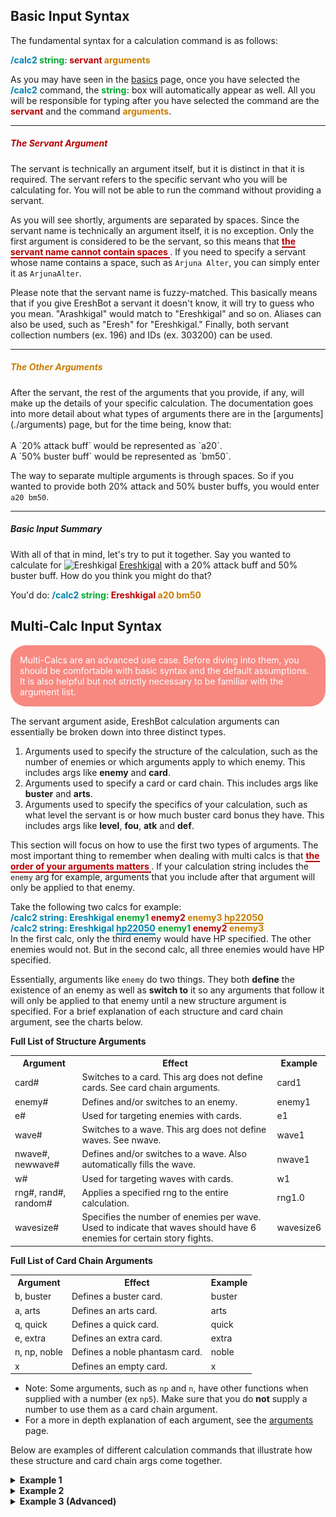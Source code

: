 ## Basic Input Syntax
The fundamental syntax for a calculation command is as follows:

<span style="color: #0083af;font-weight:bold">/calc2 </span>
<span style="color: #00a82f;font-weight:bold">string: </span>
<span style="color: #b70000;font-weight:bold">servant </span>
<span style="color: #c97c00;font-weight:bold">arguments </span>
<br>

As you may have seen in the [basics](basics.md) page, once you have selected the 
<span style="color: #0083AFFF;font-weight:bold"> /calc2</span> command, 
the <span style="color: #00A82FFF;font-weight:bold"> string:</span> box will automatically appear as well. 
All you will be responsible for typing after you have selected the command are the 
<span style="color: #B70000FF;font-weight:bold"> servant</span>
and the command <span style="color: #C97C00FF;font-weight:bold"> arguments</span>.

<hr>

<h5 style="color:#B70000FF">The Servant Argument</h5>
The servant is technically an argument itself, 
but it is distinct in that it is required. The servant refers to the specific servant who you will be calculating for. 
You will not be able to run the command without providing a servant.

As you will see shortly, arguments are separated by spaces. Since the servant name is technically an argument itself, 
it is no exception. Only the first argument is considered to be the servant, so this means that 
<span style="color: #B70000FF;font-weight:bold;border-bottom: 2px solid">
the servant name cannot contain spaces
</span>.
If you need to specify a servant whose name contains a space, such as 
`Arjuna Alter`, you can simply enter it as `ArjunaAlter`.

Please note that the servant name is fuzzy-matched. This basically means that if you give EreshBot a servant it 
doesn't know, it will try to guess who you mean. "Arashkigal" would match to "Ereshkigal" and so on. Aliases can also
be used, such as "Eresh" for "Ereshkigal." Finally, both servant collection numbers (ex. 196) and IDs (ex. 303200) can 
be used.

<hr>

<h5 style="color:#C97C00FF">The Other Arguments</h5>
After the servant, the rest of the arguments
that you provide, if any, will make up the details of your specific calculation. The documentation goes into more 
detail about what types of arguments there are in the [arguments](./arguments) page, but for the time being, know that:
<br>
<br>
A `20% attack buff` would be represented as `a20`.
<br>
A `50% buster buff` would be represented as `bm50`.

The way to separate multiple arguments is through spaces. So if you wanted to provide both 20% attack and 
50% buster buffs, you would enter `a20 bm50`.

<hr>

<h5>Basic Input Summary</h5>

With all of that in mind, let's try to put it together. Say you wanted to calculate for 
<img width="20" alt="Ereshkigal" src="https://static.atlasacademy.io/JP/Faces/f_3032000.png">
[Ereshkigal](https://apps.atlasacademy.io/db/JP/servant/196)
with a 20% attack buff and 50% buster buff. How do you think you might do that?

You'd do: 
<span style="color: #0083AFFF;font-weight:bold"> /calc2 </span>
<span style="color: #00A82FFF;font-weight:bold"> string: </span>
<span style="color: #B70000FF;font-weight:bold"> Ereshkigal </span>
<span style="color: #C97C00FF;font-weight:bold"> a20 bm50 </span>

## Multi-Calc Input Syntax
<p style="padding: 15px;background-color: rgba(244,67,54,0.62);border-radius: 25px;color: white;margin-bottom: 15px;">
Multi-Calcs are an advanced use case. Before diving into them, you should be comfortable with basic
syntax and the default assumptions. It is also helpful but not strictly necessary to be familiar with the argument list.
</p>


The servant argument aside, EreshBot calculation arguments can essentially be broken down into three distinct types.

 <ol>
  <li>Arguments used to specify the structure of the calculation, such as the number of 
    enemies or which arguments apply to which enemy. This includes args like <b>enemy</b> and <b>card</b>.</li>
  <li>Arguments used to specify a card or card chain. This includes args like <b>buster</b> and <b>arts</b>.</li>
  <li>Arguments used to specify the specifics of your calculation, such as what level the servant is or how much 
buster card bonus they have. This includes args like <b>level</b>, <b>fou</b>, <b>atk</b> and <b>def</b>.</li>
</ol>

This section will focus on how to use the first two types of arguments.
The most important thing to remember when dealing with multi calcs is that 
<span style="color: #B70000FF;font-weight:bold;border-bottom: 2px solid">
the order of your arguments matters </span>. If your calculation string includes the `enemy` arg for 
example, arguments that you include after that argument will only be applied to that enemy.

Take the following two calcs for example:
<br>
<span style="color: #0083AFFF;font-weight:bold"> 
/calc2 string: Ereshkigal
</span>
<span style="color: #00A82FFF;font-weight:bold"> enemy1 </span>
<span style="color: #B70000FF;font-weight:bold"> enemy2 </span>
<span style="color: #C97C00FF;font-weight:bold"> enemy3 </span>
<span style="color: #C97C00FF;font-weight:bold;border-bottom: 2px solid"> hp22050</span>
<br>
<span style="color: #0083AFFF;font-weight:bold"> 
/calc2 string: Ereshkigal
</span>
<span style="color: #0083AFFF;font-weight:bold;border-bottom: 2px solid">hp22050</span>
<span style="color: #00A82FFF;font-weight:bold"> enemy1 </span>
<span style="color: #B70000FF;font-weight:bold"> enemy2 </span>
<span style="color: #C97C00FF;font-weight:bold"> enemy3</span>
<br>
In the first calc, only the third enemy would have HP specified. The other enemies would not. But in 
the second calc, all three enemies would have HP specified.

Essentially, arguments like `enemy` do two things. They both **define** the existence of an enemy as well as 
**switch to** it so any arguments that follow it will only be applied to that enemy until a new structure argument is
specified. For a brief explanation of each structure and card chain argument, see the charts below.

<b>Full List of Structure Arguments</b>
 <table>
  <tr>
    <th>Argument</th>
    <th>Effect</th>
    <th>Example</th>
  </tr>
  <tr>
    <td>card#</td>
    <td>Switches to a card. This arg does not define cards. See card chain arguments.</td>
    <td>card1</td>
  </tr>
  <tr>
    <td>enemy#</td>
    <td>Defines and/or switches to an enemy.</td>
    <td>enemy1</td>
  </tr>
  <tr>
    <td>e#</td>
    <td>Used for targeting enemies with cards.</td>
    <td>e1</td>
  </tr>
  <tr>
    <td>wave#</td>
    <td>Switches to a wave. This arg does not define waves. See nwave.</td>
    <td>wave1</td>
  </tr>
  <tr>
    <td>nwave#, newwave#</td>
    <td>Defines and/or switches to a wave. Also automatically fills the wave.</td>
    <td>nwave1</td>
  </tr>
  <tr>
    <td>w#</td>
    <td>Used for targeting waves with cards.</td>
    <td>w1</td>
  </tr>
  <tr>
    <td>rng#, rand#, random#</td>
    <td>Applies a specified rng to the entire calculation.</td>
    <td>rng1.0</td>
  </tr>
  <tr>
    <td>wavesize#</td>
    <td>Specifies the number of enemies per wave. Used to indicate that waves should 
    have 6 enemies for certain story fights.</td>
    <td>wavesize6</td>
  </tr>
</table>

<b>Full List of Card Chain Arguments</b>
 <table>
  <tr>
    <th>Argument</th>
    <th>Effect</th>
    <th>Example</th>
  </tr>
  <tr>
    <td>b, buster</td>
    <td>Defines a buster card.</td>
    <td>buster</td>
  </tr>
  <tr>
    <td>a, arts</td>
    <td>Defines an arts card.</td>
    <td>arts</td>
  </tr>
  <tr>
    <td>q, quick</td>
    <td>Defines a quick card.</td>
    <td>quick</td>
  </tr>
  <tr>
    <td>e, extra</td>
    <td>Defines an extra card.</td>
    <td>extra</td>
  </tr>
  <tr>
    <td>n, np, noble</td>
    <td>Defines a noble phantasm card.</td>
    <td>noble</td>
  </tr>
  <tr>
    <td>x</td>
    <td>Defines an empty card.</td>
    <td>x</td>
  </tr>
</table>

* Note: Some arguments, such as `np` and `n`, have other functions when supplied with a number (ex `np5`). Make sure
that you do **not** supply a number to use them as a card chain argument.
* For a more in depth explanation of each argument, see  the [arguments](./arguments.md) page.

Below are examples of different calculation commands that illustrate how these structure and card chain args 
come together.
<details>
  <summary><b>Example 1</b></summary>
<span style="color: #0083AFFF;font-weight:bold">/calc2 string: Artoria buster</span>
<span style="color: #00A82FFF;font-weight:bold"> enemy1 def-20</span>
<span style="color: #B70000FF;font-weight:bold"> enemy2 </span>
<span style="color: #C97C00FF;font-weight:bold"> card1 e2</span>
<br>
 <table>
  <tr>
    <th>Argument</th>
    <th>Effect</th>
  </tr>
  <tr>
    <td style="color: #0083AFFF;font-weight:bold">Artoria</td>
    <td>This indicates that the servant we are calculating for is Artoria.</td>
  </tr>
  <tr>
    <td style="color: #0083AFFF;font-weight:bold">buster</td>
    <td>This sets the card that we are calculating to one of Artoria's buster cards.</td>
  </tr>
  <tr>
    <td style="color: #00A82FFF;font-weight:bold">enemy1</td>
    <td>This specifies that enemy1 exists, and until a new structure arg is provided, all future 
    arguments will apply only to this enemy.</td>
  </tr>
  <tr>
    <td style="color: #00A82FFF;font-weight:bold">def-20</td>
    <td>This applies 20% defense down specifically to enemy1. Any damage dealt to enemy1 will take this debuff 
    into account.</td>
  </tr>
  <tr>
    <td style="color: #B70000FF;font-weight:bold">enemy2</td>
    <td>This specifies that enemy2 exists, and until a new structure arg is provided, all future
    arguments will apply only to this enemy.</td>
  </tr>
  <tr>
    <td style="color: #C97C00FF;font-weight:bold">card1</td>
    <td>Switches to card1. Until a new structure arg is provided, all future 
    args will apply to card1, which in this case is the buster card specified earlier.</td>
  </tr>
  <tr>
    <td style="color: #C97C00FF;font-weight:bold">e2</td>
    <td>Sets enemy2 as the target of card1. This means that card1 will only hit enemy2.</td>
  </tr>
</table>
In summary, this calculation will hit enemy2 with a buster card from Artoria. Enemy1 will have 20% def down, but 
they won't end up being hit, as our card specifies enemy2 as the target.
<br>
<img src="./images/multi_calc/example_1.png" alt="Multi Calcs Example 1">
</details>

<details>
  <summary><b>Example 2</b></summary>

<span style="color: #0083AFFF;font-weight:bold">/calc2 string: Artoria bnpae </span>
<span style="color: #00A82FFF;font-weight:bold"> nwave1</span>
<span style="color: #B70000FF;font-weight:bold"> card3 e3</span>
<span style="color: #C97C00FF;font-weight:bold"> card4 e3</span>
<br>
 <table>
  <tr>
    <th>Argument</th>
    <th>Effect</th>
  </tr>
  <tr>
    <td style="color: #0083AFFF;font-weight:bold">Artoria</td>
    <td>This indicates that the servant we are calculating for is Artoria.</td>
  </tr>
  <tr>
    <td style="color: #0083AFFF;font-weight:bold">bnpae</td>
    <td>This is a string of card chain arguments. 
    It is equivalent to specifying buster noble arts extra. These will be the cards
    that will be calculated.
    </td>
  </tr>
  <tr>
    <td style="color: #00A82FFF;font-weight:bold">nwave1</td>
    <td>This specifies and switches to full wave 1. It's equivalent to specifying 
    enemy1 enemy2 enemy3 wave1. It creates enemies to fill up the wave,  then
    switches to wave1 so that all future args will be applied only to wave1 until a
    new structure arg is provided.
    </td>
  </tr>
  <tr>
    <td style="color: #B70000FF;font-weight:bold">card3</td>
    <td>Switches to card3. Until a new structure arg is provided, all future 
    args will apply to card3, which in this case is the arts card.
    </td>
  </tr>
  <tr>
    <td style="color: #B70000FF;font-weight:bold">e3</td>
    <td>Sets enemy3 as the target of card1. This means that card3 will only hit enemy3.</td>
  </tr>
  <tr>
    <td style="color: #C97C00FF;font-weight:bold">card4</td>
    <td>Switches to card4. Until a new structure arg is provided, all future 
    args will apply to card4, which in this case is the arts card.
    </td>
  </tr>
  <tr>
    <td style="color: #C97C00FF;font-weight:bold">e3</td>
    <td>Sets enemy3 as the target of card1. This means that card4 will only hit enemy3.</td>
  </tr>
</table>
In summary, this calculation has four cards (bnpae) and three enemies (nwave1).
 <ol>
  <li>The first card is buster, and since no target is specified, will hit enemy1.</li>
  <li>The second card is a noble phantasm. No target is specified, and Artoria's noble phantasm
    is an AoE noble phantasm that hits all enemies. So it will hit all enemies in the wave.</li>
  <li>The third card is an arts card. For card 3, e3 was specified. So it will hit enemy3.</li>
  <li>Finally, the fourth card is an extra card. For card 4, e3 was specified. So it will hit enemy3.</li>
</ol>
<img src="./images/multi_calc/example_2.png" alt="Multi Calcs Example 2">
</details>

<details>
  <summary><b>Example 3 (Advanced)</b></summary>

This time, we're going to simulate a three turn comp on the
<a href="https://apps.atlasacademy.io/db/NA/quest/94031329/1/">Christmas 2020 Lotto Node</a>.
<img src="./images/multi_calc/christmas_node.png" alt="Christmas Lotto Node">
In particular, we'll be simulating the NP4 variant of the Double Skadi + Lancelot Comp
<a href="https://docs.google.com/spreadsheets/d/e/2PACX-1vRlsfhYFXrPzhtbR7LGsn8cXR388SBf0hgnhpq9EH3PR5f1jn4i2rjWyicx0mE63v1DDqZwGOaNAFoW/pubhtml#">provided by XZero and SaberofAvalon</a>.
<img src="./images/multi_calc/dss_comp.png" alt="Christmas Lotto Node NP4">
(Note: The minor discrepancy in max damage is due to the sheet using 1.1x for max RNG, instead 
of the actual max of 1.099x that EreshBot uses.)
<br><br>
A calculation string for a full run like this is long and complex. To help make it a bit simpler, you'll want to make 
as much use of argument scope as you can.
For example, we know that all the ghosts here are sky attribute. The only enemies that aren't sky are 
the Chimera and Moriarty himself. You <i>could</i> apply the attribute to each enemy individually, but a 
better way to do this would be to apply sky globally and override it on the Chimera and Moriarty.
<br><br>

With that in mind, let's take a look at the calc string for this.
Note that as this is the advanced example, I'm going to skip over some of the repetitive enemy# hp#
arguments, as you should know what those are doing. Skips will be indicated by
<span style="color: #B70000FF;font-weight:bold"> . . . </span>
<br>
<br>

<span style="color: #0083AFFF;font-weight:bold"> /calc2 string: Lancelot npnpnp np4 sscope xss archer sky</span>
<span style="color: #00A82FFF;font-weight:bold"> enemy1 hp32149</span>
<span style="color: #B70000FF;font-weight:bold"> enemy2 hp32739</span>
<span style="color: #C97C00FF;font-weight:bold"> enemy3 hp31560</span>
<span style="color: #b858fc;font-weight:bold"> enemy4 earth hp104814</span>
<span style="color: #c08c69;font-weight:bold"> enemy5 hp38586</span>
<span style="color: #ff00f3;font-weight:bold"> enemy6 hp37927</span>
<span style="color: #f5d42c;font-weight:bold"> enemy7 hp45511</span>
<span style="color: #4aadad;font-weight:bold"> enemy8 man hp180792</span>
<span style="color: #e06c75;font-weight:bold"> enemy9 hp44771</span>
<span style="color: #000000;font-weight:bold"> card1 w1 a10 ng50 fr50</span>
<span style="color: #3f831d;font-weight:bold"> card2 w2 a20 ng100 d-30 fr50</span>
<span style="color: #ff6f00;font-weight:bold"> card3 w3 n50 a30 d-30</span>
 <table>
  <tr>
    <th>Argument</th>
    <th>Effect</th>
  </tr>
  <tr>
    <td style="color: #0083AFFF;font-weight:bold">Lancelot</td>
    <td>This indicates that the servant we are calculating for is Lancelot.</td>
  </tr>
  <tr>
    <td style="color: #0083AFFF;font-weight:bold">npnpnp</td>
    <td>This indicates that we will be simulating three uses of Lancelot's Noble Phantasm.</td>
  </tr>
  <tr>
    <td style="color: #0083AFFF;font-weight:bold">np4</td>
    <td>This means that the Lancelot we are calculating for is NP Level 4. Take note 
    of the difference between the np arg with and without a number.</td>
  </tr>
  <tr>
    <td style="color: #0083AFFF;font-weight:bold">sscope</td>
    <td>Dedicated arg for level 100 Kaleidoscope. It's equivalent to ce2000.</td>
  </tr>
  <tr>
    <td style="color: #0083AFFF;font-weight:bold">xss</td>
    <td>Globally specify double Skadi buffs without def down. It's equivalent to 
    writing qm100 qcd200.</td>
  </tr>
  <tr>
    <td style="color: #0083AFFF;font-weight:bold">archer</td>
    <td>Globally specifies all enemies as archers. This could be overridden on an enemy, wave, 
    or card basis if needed, but in this case it's fine.</td>
  </tr>
  <tr>
    <td style="color: #0083AFFF;font-weight:bold">sky</td>
    <td>Globally specifies all enemies as sky attribute. The Chimera and Moriarty are not sky, 
    so we will override them separately, but all other enemies are sky, so it is convenient to 
    specify it globally.</td>
  </tr>
  <tr>
    <td style="color: #00a82f;font-weight:bold">enemy1</td>
    <td>This specifies that enemy1 exists, and until a new structure arg is provided, all future 
    arguments will apply only to this enemy.</td>
  </tr>
  <tr>
    <td style="color: #00a82f;font-weight:bold">hp32149</td>
    <td>This indicates that enemy1 has 32,149 HP. It is necessary to specify HP for 
    refund or stargen to be calculated on any give enemy.</td>
  </tr>
  <tr>
    <td style="color: #b70000;font-weight:bold">. . .</td>
    <td></td>
  </tr>
  <tr>
    <td style="color: #b858fc;font-weight:bold">enemy4</td>
    <td>This specifies that enemy4 exists, and until a new structure arg is provided, all future 
    arguments will apply only to this enemy.</td>
  </tr>
  <tr>
    <td style="color: #b858fc;font-weight:bold">earth</td>
    <td>This specifies that enemy4 should be earth attribute. We set the sky attribute 
    globally, but providing an enemy specific attribute to enemy4 will override the global one 
    for the specific enemy.</td>
  </tr>
  <tr>
    <td style="color: #b858fc;font-weight:bold">hp104814</td>
    <td>This indicates that enemy4 has 104,814 HP. It is necessary to specify HP for 
    refund or stargen to be calculated on any give enemy.</td>
  </tr>
  <tr>
    <td style="color: #b70000;font-weight:bold">. . .</td>
    <td></td>
  </tr>
  <tr>
    <td style="color: #4aadad;font-weight:bold">enemy8</td>
    <td>This specifies that enemy8 exists, and until a new structure arg is provided, all future 
    arguments will apply only to this enemy.</td>
  </tr>
  <tr>
    <td style="color: #4aadad;font-weight:bold">man</td>
    <td>This specifies that enemy8 should be man attribute. We set the sky attribute 
    globally, but providing an enemy specific attribute to enemy4 will override the global one 
    for the specific enemy.</td>
  </tr>
  <tr>
    <td style="color: #4aadad;font-weight:bold">hp180792</td>
    <td>This indicates that enemy4 has 180,792 HP. It is necessary to specify HP for 
    refund or stargen to be calculated on any give enemy.</td>
  </tr>
  <tr>
    <td style="color: #000000;font-weight:bold">card1</td>
    <td>Switches to card1. Until a new structure arg is provided, all future 
    args will apply only to card1. In this case, card1 is Lancelot's first NP.</td>
  </tr>
  <tr>
    <td style="color: #000000;font-weight:bold">w1</td>
    <td>Sets wave1 as the target of card1. This means that card1 will hit wave1. By 
    default, wavesize is 3. 9 enemies were specified, so that means the targets here 
    are enemies 1-3.</td>
  </tr>
  <tr>
    <td style="color: #000000;font-weight:bold">a10</td>
    <td>This gives card1 a 10% attack buff. This is the atk buff on Lancelot's NP.</td>
  </tr>
  <tr>
    <td style="color: #000000;font-weight:bold">ng50</td>
    <td>This gives card1 a 50% np gain buff. This is the np gain buff on the 2004 Mystic Code.</td>
  </tr>
  <tr>
    <td style="color: #000000;font-weight:bold">fr50</td>
    <td>This adds 50% refund to card1. We know that we'll be giving Lancelot one of the Skadis' 50% batteries 
    when the next turn begins, so adding that here can help visualize if we will have 100%+ np gauge after this turn 
    in order to NP next turn.</td>
  </tr>
  <tr>
    <td style="color: #3f831d;font-weight:bold">card2</td>
    <td>Switches to card2. Until a new structure arg is provided, all future 
    args will apply only to card2. In this case, card2 is Lancelot's second NP.</td>
  </tr>
  <tr>
    <td style="color: #3f831d;font-weight:bold">w2</td>
    <td>Sets wave2 as the target of card2. This means that card2 will hit wave2. By 
    default, wavesize is 3. 9 enemies were specified, so that means the targets here 
    are enemies 4-6.</td>
  </tr>
  <tr>
    <td style="color: #3f831d;font-weight:bold">a20</td>
    <td>This gives card2 a 20% attack buff. This is the atk buff on Lancelot's NP. It lasts 
    3 turns and is 10% each time, so our second turn will get 10% from the first NP and 10% 
    from the second.</td>
  </tr>
  <tr>
    <td style="color: #3f831d;font-weight:bold">ng100</td>
    <td>This gives card2 a 100% np gain buff. This is the np gain buff on Lancelot's third skill.</td>
  </tr>
  <tr>
    <td style="color: #3f831d;font-weight:bold">d-30</td>
    <td>This adds 30% defense down to card2. We could also apply this to wave2 via the 
    wave arg, but we know that card2 will hit all enemies in wave2, so it's fine to just 
    apply the 30% def down to the card itself.</td>
  </tr>
  <tr>
    <td style="color: #3f831d;font-weight:bold">fr50</td>
    <td>This adds 50% refund to card2. We know that we'll be giving Lancelot one of the Skadis' 50% batteries 
    when the next turn begins, so adding that here can help visualize if we will have 100%+ np gauge after this turn 
    in order to NP next turn.</td>
  </tr>
  <tr>
    <td style="color: #ff6f00;font-weight:bold">card3</td>
    <td>Switches to card3. Until a new structure arg is provided, all future 
    args will apply only to card3. In this case, card3 is Lancelot's third NP.</td>
  </tr>
  <tr>
    <td style="color: #ff6f00;font-weight:bold">w3</td>
    <td>Sets wave3 as the target of card3. This means that card2 will hit wave3. By 
    default, wavesize is 3. 9 enemies were specified, so that means the target here 
    is enemies 7-9.</td>
  </tr>
  <tr>
    <td style="color: #ff6f00;font-weight:bold">a30</td>
    <td>This gives card3 a 30% attack buff. This is the atk buff on Lancelot's NP. It lasts 
    3 turns and is 10% each time, so our third turn will get 10% from the first NP, 10% 
    from the second, and 10% from the third.</td>
  </tr>
  <tr>
    <td style="color: #ff6f00;font-weight:bold">d-30</td>
    <td>This adds 30% defense down to card3. We could also apply this to wave3 via the 
    wave arg, but we know that card3 will hit all enemies in wave3, so it's fine to just 
    apply the 30% def down to the card itself.</td>
  </tr>
</table>
<br>
<img src="./images/multi_calc/example_3.png" alt="Multi Calcs Example 3">
</details>
